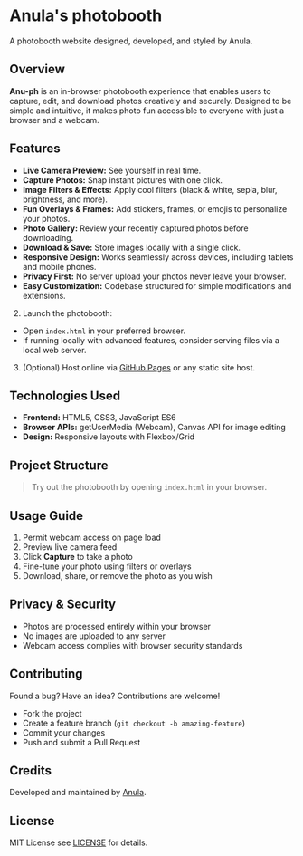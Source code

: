 # Anula's photobooth

A photobooth website designed, developed, and styled by Anula.

## Overview

**Anu-ph** is an in-browser photobooth experience that enables users to capture, edit, and download photos creatively and securely. Designed to be simple and intuitive, it makes photo fun accessible to everyone with just a browser and a webcam.

## Features

- **Live Camera Preview:** See yourself in real time.
- **Capture Photos:** Snap instant pictures with one click.
- **Image Filters & Effects:** Apply cool filters (black & white, sepia, blur, brightness, and more).
- **Fun Overlays & Frames:** Add stickers, frames, or emojis to personalize your photos.
- **Photo Gallery:** Review your recently captured photos before downloading.
- **Download & Save:** Store images locally with a single click.
- **Responsive Design:** Works seamlessly across devices, including tablets and mobile phones.
- **Privacy First:** No server upload your photos never leave your browser.
- **Easy Customization:** Codebase structured for simple modifications and extensions.

2. Launch the photobooth:
 - Open `index.html` in your preferred browser.
 - If running locally with advanced features, consider serving files via a local web server.

3. (Optional) Host online via [GitHub Pages](https://pages.github.com/) or any static site host.

## Technologies Used

- **Frontend:** HTML5, CSS3, JavaScript ES6
- **Browser APIs:** getUserMedia (Webcam), Canvas API for image editing
- **Design:** Responsive layouts with Flexbox/Grid

## Project Structure

> Try out the photobooth by opening `index.html` in your browser.


## Usage Guide

1. Permit webcam access on page load
2. Preview live camera feed
3. Click **Capture** to take a photo
4. Fine-tune your photo using filters or overlays
5. Download, share, or remove the photo as you wish

## Privacy & Security

- Photos are processed entirely within your browser
- No images are uploaded to any server
- Webcam access complies with browser security standards

## Contributing

Found a bug? Have an idea? Contributions are welcome!

- Fork the project
- Create a feature branch (`git checkout -b amazing-feature`)
- Commit your changes
- Push and submit a Pull Request

## Credits

Developed and maintained by [Anula](https://github.com/anula-codes).

## License

MIT License see [LICENSE](LICENSE) for details.


